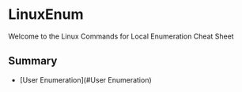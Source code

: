 # LinuxEnum
Welcome to the Linux Commands for Local Enumeration Cheat Sheet


## Summary
* [User Enumeration](#User Enumeration)
